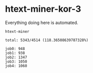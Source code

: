 # htext-miner-kor-3

Everything doing here is automated.

```
htext-miner

total: 5343/4514 (118.36508639787328%)

job0: 948
job1: 938
job2: 1347
job3: 1050
job4: 1060
```
